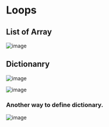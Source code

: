 # Loops

## List of Array

![image](https://github.com/user-attachments/assets/df8121ff-f49c-4c77-bff7-bef1530be73c)


## Dictionanry
![image](https://github.com/user-attachments/assets/cdbabb46-c76a-4b2a-8cee-951e5a1bddc2)

![image](https://github.com/user-attachments/assets/afb9b805-d47f-42c5-aad1-6e7b23884072)

### Another way to define dictionary.

![image](https://github.com/user-attachments/assets/bebd78a8-0950-4f59-8389-d125b590a4c1)











